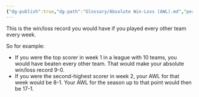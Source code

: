 ```yaml
---
{"dg-publish":true,"dg-path":"Glossary/Absolute Win-Loss (AWL).md","permalink":"/glossary/absolute-win-loss-awl/"}
---
```


This is the win/loss record you would have if you played every other team every week.

So for example:
- If you were the top scorer in week 1 in a league with 10 teams, you would have beaten every other team. That would make your absolute win/loss record 9-0.
- If you were the second-highest scorer in week 2, your AWL for that week would be 8-1. Your AWL for the season up to that point would then be 17-1.
